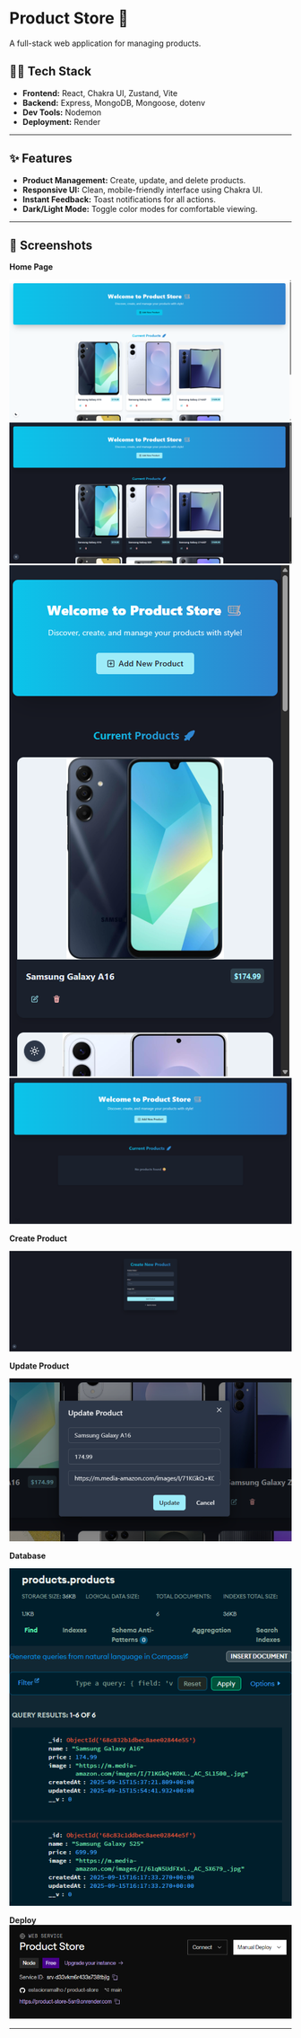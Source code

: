 # Product Store 🛒

A full-stack web application for managing products.

## 🧑‍💻 Tech Stack

- **Frontend:** React, Chakra UI, Zustand, Vite
- **Backend:** Express, MongoDB, Mongoose, dotenv
- **Dev Tools:** Nodemon
- **Deployment:** Render

---

## ✨ Features

- **Product Management:** Create, update, and delete products.
- **Responsive UI:** Clean, mobile-friendly interface using Chakra UI.
- **Instant Feedback:** Toast notifications for all actions.
- **Dark/Light Mode:** Toggle color modes for comfortable viewing.

---

## 🚀 Screenshots

**Home Page**

![Home Page Light](screenshots/homepagelight.png)
![Home Page Dark](screenshots/homepagedark.png)
![Home Page Mobile](screenshots/homepagemobile.png)
![Home Page Empty](screenshots/homepageempty.png)

**Create Product**

![Create Product](screenshots/createpage.png)

**Update Product**

![Update Product](screenshots/UpdateProduct.png)

**Database**

![Database](screenshots/database.png)

**Deploy**
![Deploy](screenshots/deploy.png)

---
